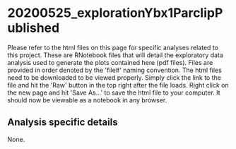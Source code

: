 # 20200525_explorationYbx1ParclipPublished

Please refer to the html files on this page for specific analyses related to this project. These are RNotebook files that will detail the exploratory data analysis used to generate the plots contained here (pdf files). Files are provided in order denoted by the 'file#' naming convention. The html files need to be downloaded to be viewed properly. Simply click the link to the file and hit the 'Raw' button in the top right after the file loads. Right click on the new page and hit 'Save As...' to save the html file to your computer. It should now be viewable as a notebook in any browser.

## Analysis specific details

None.
